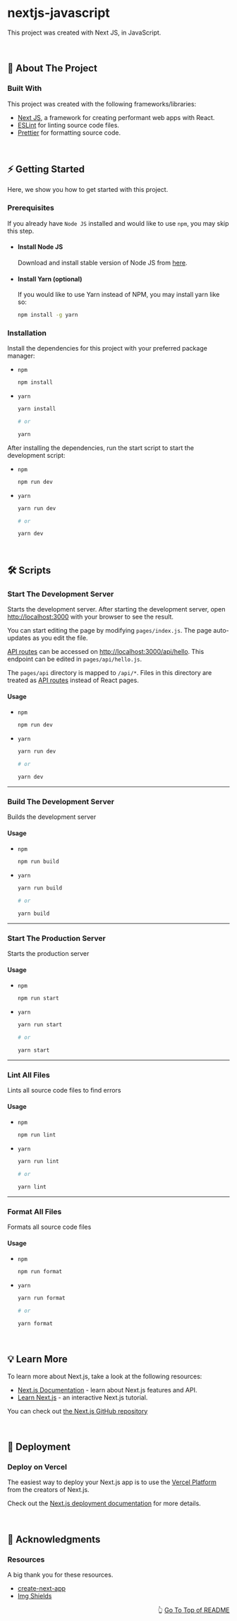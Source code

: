 <div id="top"></div>

<h1>nextjs-javascript</h1>

This project was created with Next JS, in JavaScript.

<br />

<!-- ABOUT THE PROJECT -->

## 📖 About The Project

### Built With

This project was created with the following frameworks/libraries:

- [Next JS](https://nextjs.org/), a framework for creating performant web apps with React.
- [ESLint](https://eslint.org) for linting source code files.
- [Prettier](https://prettier.io) for formatting source code.

<br />

<!-- GETTING STARTED -->

## ⚡ Getting Started

Here, we show you how to get started with this project.

### Prerequisites

If you already have `Node JS` installed and would like to use `npm`, you may skip this step.

- #### Install Node JS

  Download and install stable version of Node JS from [here](https://nodejs.org/download).

- #### Install Yarn (optional)

  If you would like to use Yarn instead of NPM, you may install yarn like so:

  ```sh
  npm install -g yarn
  ```

### Installation

Install the dependencies for this project with your preferred package manager:

- `npm`

  ```sh
  npm install
  ```

- `yarn`

  ```sh
  yarn install

  # or

  yarn
  ```

After installing the dependencies, run the start script to start the development script:

- `npm`

  ```sh
  npm run dev
  ```

- `yarn`

  ```sh
  yarn run dev

  # or

  yarn dev
  ```

<br />

<!-- SCRIPTS -->

## 🛠️ Scripts

### Start The Development Server

Starts the development server. After starting the development server, open [http://localhost:3000](http://localhost:3000) with your browser to see the result.

You can start editing the page by modifying `pages/index.js`. The page auto-updates as you edit the file.

[API routes](https://nextjs.org/docs/api-routes/introduction) can be accessed on [http://localhost:3000/api/hello](http://localhost:3000/api/hello). This endpoint can be edited in `pages/api/hello.js`.

The `pages/api` directory is mapped to `/api/*`. Files in this directory are treated as [API routes](https://nextjs.org/docs/api-routes/introduction) instead of React pages.

#### Usage

- `npm`

  ```sh
  npm run dev
  ```

- `yarn`

  ```sh
  yarn run dev

  # or

  yarn dev
  ```

<hr />

### Build The Development Server

Builds the development server

#### Usage

- `npm`

  ```sh
  npm run build
  ```

- `yarn`

  ```sh
  yarn run build

  # or

  yarn build
  ```

<hr />

### Start The Production Server

Starts the production server

#### Usage

- `npm`

  ```sh
  npm run start
  ```

- `yarn`

  ```sh
  yarn run start

  # or

  yarn start
  ```

<hr />

### Lint All Files

Lints all source code files to find errors

#### Usage

- `npm`

  ```sh
  npm run lint
  ```

- `yarn`

  ```sh
  yarn run lint

  # or

  yarn lint
  ```

<hr />

### Format All Files

Formats all source code files

#### Usage

- `npm`

  ```sh
  npm run format
  ```

- `yarn`

  ```sh
  yarn run format

  # or

  yarn format
  ```

<br />

<!-- LEARN MORE -->

## 💡 Learn More

To learn more about Next.js, take a look at the following resources:

- [Next.js Documentation](https://nextjs.org/docs) - learn about Next.js features and API.
- [Learn Next.js](https://nextjs.org/learn) - an interactive Next.js tutorial.

You can check out [the Next.js GitHub repository](https://github.com/vercel/next.js/)

<br />

<!-- DEPLOYMENT -->

## 🚢 Deployment

### Deploy on Vercel

The easiest way to deploy your Next.js app is to use the [Vercel Platform](https://vercel.com/new?utm_medium=default-template&filter=next.js&utm_source=create-next-app&utm_campaign=create-next-app-readme) from the creators of Next.js.

Check out the [Next.js deployment documentation](https://nextjs.org/docs/deployment) for more details.

<br />

<!-- ACKNOWLEDGMENTS -->

## 👏 Acknowledgments

### Resources

A big thank you for these resources.

- [create-next-app](https://github.com/vercel/next.js/tree/canary/packages/create-next-app)
- [Img Shields](https://shields.io)

<p align="right">👆 <a href="#top">Go To Top of README</a></p>
